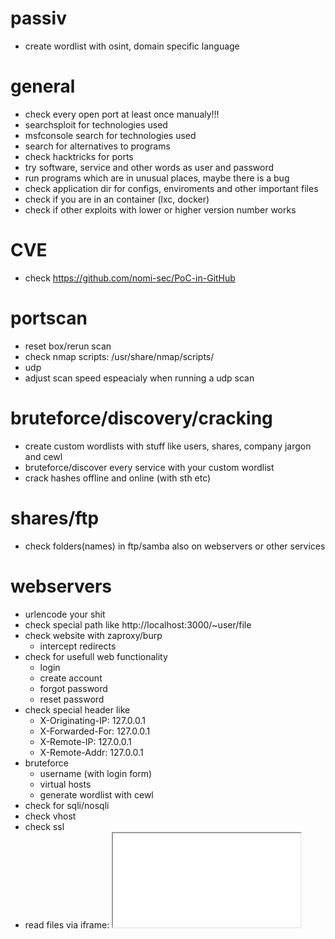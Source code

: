 # passiv

- create wordlist with osint, domain specific language

# general

- check every open port at least once manualy!!!
- searchsploit for technologies used
- msfconsole search for technologies used
- search for alternatives to programs
- check hacktricks for ports
- try software, service and other words as user and password
- run programs which are in unusual places, maybe there is a bug
- check application dir for configs, enviroments and other important files
- check if you are in an container (lxc, docker)
- check if other exploits with lower or higher version number works

# CVE

- check https://github.com/nomi-sec/PoC-in-GitHub

# portscan

- reset box/rerun scan
- check nmap scripts: /usr/share/nmap/scripts/
- udp
- adjust scan speed espeacialy when running a udp scan

# bruteforce/discovery/cracking

- create custom wordlists with stuff like users, shares, company jargon and cewl
- bruteforce/discover every service with your custom wordlist
- crack hashes offline and online (with sth etc)

# shares/ftp

- check folders(names) in ftp/samba also on webservers or other services

# webservers

- urlencode your shit
- check special path like http://localhost:3000/~user/file
- check website with zaproxy/burp
    - intercept redirects
- check for usefull web functionality
    - login
    - create account
    - forgot password
    - reset password
- check special header like
    - X-Originating-IP: 127.0.0.1
    - X-Forwarded-For: 127.0.0.1
    - X-Remote-IP: 127.0.0.1
    - X-Remote-Addr: 127.0.0.1
- bruteforce
    - username (with login form)
    - virtual hosts
    - generate wordlist with cewl
- check for sqli/nosqli
- check vhost
- check ssl
- read files via iframe: <iframe src='/root/.ssh/id_rsa'>
- nikto
- find which programming language is used
- check if templating engine is used
- check the size of every valid response
- check every url, param, input field, post request
- check for command injection, ssrf, xss, lfi (e.g. localhost), rfi, path traversal, xxe
- check for predictable ids
- check if the webserver is connected to any other service
- check if different proxys are used
- check cookie
- bruteforce with custom wordlist (e.g. cewl)

# database

- use keywords from other sources like shares, webpage
- check sql injection
- check nosql injection

# bof

- encode payload

# linux

- check for hidden programs that run periodicaly (pspy) or service on local only
- sudo -l
- which files are writeable
- check /var/crash for core dumps
- test every credential with su
- run linenum, linux-exploit-suggester, linpeas

# windows

- check kernel exploits: https://github.com/SecWiki/windows-kernel-exploits
- run wesng
- run winPEAS
- check common priv esc tricks: https://book.hacktricks.xyz/windows/windows-local-privilege-escalation https://github.com/swisskyrepo/PayloadsAllTheThings/blob/master/Methodology%20and%20Resources/Windows%20-%20Privilege%20Escalation.md

# smb

- run enum4linux, enumsmb, special nmap scan
- check for printnightmare, ethernalblue
- check permission for folders and if possible upload a file
- capture ntlm hash (ntlm_theft)

# todo
- lynis, postenum, linux-smart-enumeration

